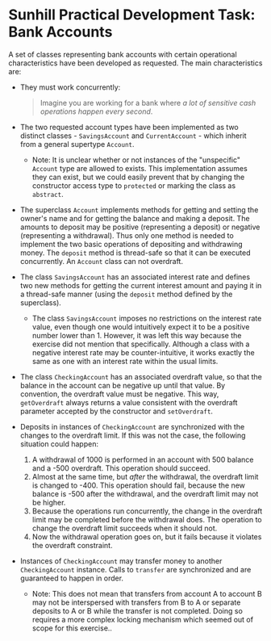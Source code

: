 # Sunhill Practical Development Task: Bank Accounts

A set of classes representing bank accounts with certain operational characteristics have been developed as requested. The main characteristics are:

* They must work concurrently:

    > Imagine you are working for a bank where _a lot of sensitive cash operations happen every second_.

* The two requested account types have been implemented as two distinct classes - `SavingsAccount` and `CurrentAccount` - which inherit from a general supertype `Account`.

  * Note: It is unclear whether or not instances of the "unspecific" `Account` type are allowed to exists. This implementation assumes they can exist, but we could easily prevent that by changing the constructor access type to `protected` or marking the class as `abstract`.

* The superclass `Account` implements methods for getting and setting the owner's name and for getting the balance and making a deposit. The amounts to deposit may be positive (representing a deposit) or negative (representing a withdrawal). Thus only one method is needed to implement the two basic operations of depositing and withdrawing money. The `deposit` method is thread-safe so that it can be executed concurrently. An `Account` class can not overdraft.

* The class `SavingsAccount` has an associated interest rate and defines two new methods for getting the current interest amount and paying it in a thread-safe manner (using the `deposit` method defined by the superclass).

  * The class `SavingsAccount` imposes no restrictions on the interest rate value, even though one would intuitively expect it to be a positive number lower than 1. However, it was left this way because the exercise did not mention that specifically. Although a class with a negative interest rate may be counter-intuitive, it works exactly the same as one with an interest rate within the usual limits.

* The class `CheckingAccount` has an associated overdraft value, so that the balance in the account can be negative up until that value. By convention, the overdraft value must be negative. This way, `getOverdraft` always returns a value consistent with the overdraft parameter accepted by the constructor and `setOverdraft`.

* Deposits in instances of `CheckingAccount` are synchronized with the changes to the overdraft limit. If this was not the case, the following situation could happen:
  1. A withdrawal of 1000 is performed in an account with 500 balance and a -500 overdraft. This operation should succeed.
  2. Almost at the same time, but _*after*_ the withdrawal, the overdraft limit is changed to -400. This operation should fail, because the new balance is -500 after the withdrawal, and the overdraft limit may not be higher.
  3. Because the operations run concurrently, the change in the overdraft limit may be completed before the withdrawal does. The operation to change the overdraft limit succeeds when it should not.
  4. Now the withdrawal operation goes on, but it fails because it violates the overdraft constraint.
  
* Instances of `CheckingAccount` may transfer money to another `CheckingAccount` instance. Calls to `transfer` are synchronized and are guaranteed to happen in order.
  * Note: This does not mean that transfers from account A to account B may not be interspersed with transfers from B to A or separate deposits to A or B while the transfer is not completed. Doing so requires a more complex locking mechanism which seemed out of scope for this exercise..

